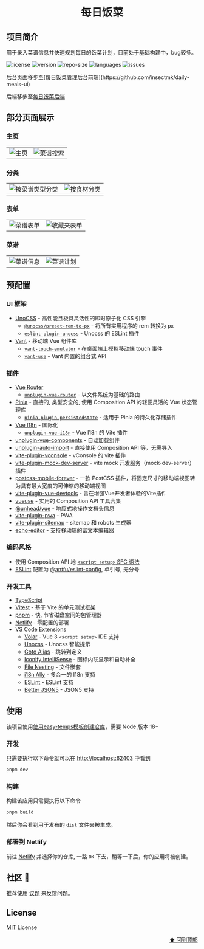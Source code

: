 <div id="top" align="center">
<h1 align="center">每日饭菜</h1>
</div>

## 项目简介

用于录入菜谱信息并快速规划每日的饭菜计划，目前处于基础构建中，bug较多。

<p>
<img src="https://img.shields.io/github/license/insectmk/daily-meals-h5" alt="license" />
<img src="https://img.shields.io/github/package-json/v/insectmk/daily-meals-h5" alt="version" />
<img src="https://img.shields.io/github/repo-size/insectmk/daily-meals-h5" alt="repo-size" />
<img src="https://img.shields.io/github/languages/top/insectmk/daily-meals-h5" alt="languages" />
<img src="https://img.shields.io/github/issues-closed/insectmk/daily-meals-h5" alt="issues" />
</p>
后台页面移步至[每日饭菜管理后台前端](https://github.com/insectmk/daily-meals-ui)

后端移步至[每日饭菜后端](https://github.com/insectmk/daily-meals)

## 部分页面展示

### 主页

<table>
<tr>
<td>
<img src="./README.assets/image-20250527093952424.png" alt="主页"  />
</td>
<td>
<img src="./README.assets/image-20250527095409068.png" alt="菜谱搜索" />
</td>
</tr>
</table>

### 分类

<table>
<tr>
<td>
<img src="./README.assets/image-20250527094046527.png" alt="按菜谱类型分类"  />
</td>
<td>
<img src="./README.assets/image-20250527094100943.png" alt="按食材分类" />
</td>
</tr>
</table>

### 表单

<table>
<tr>
<td>
<img src="./README.assets/image-20250527100106891.png" alt="菜谱表单"  />
</td>
<td>
<img src="./README.assets/image-20250527100224366.png" alt="收藏夹表单" />
</td>
</tr>
</table>

### 菜谱

<table>
<tr>
<td>
<img src="./README.assets/image-20250527100540115.png" alt="菜谱信息"  />
</td>
<td>
<img src="./README.assets/image-20250527100559183.png" alt="菜谱计划" />
</td>
</tr>
</table>

## 预配置

### UI 框架

- [UnoCSS](https://github.com/antfu/unocss) - 高性能且极具灵活性的即时原子化 CSS 引擎
  - [`@unocss/preset-rem-to-px`](https://github.com/unocss/unocss/tree/main/packages/preset-rem-to-px) - 将所有实用程序的 rem 转换为 px
  - [`eslint-plugin-unocss`](https://github.com/devunt/eslint-plugin-unocss) - Unocss 的 ESLint 插件
- [Vant](https://github.com/youzan/vant) - 移动端 Vue 组件库
  - [`vant-touch-emulator`](https://github.com/youzan/vant/tree/main/packages/vant-touch-emulator) - 在桌面端上模拟移动端 touch 事件
  - [`vant-use`](https://github.com/youzan/vant/tree/main/packages/vant-use) - Vant 内置的组合式 API

### 插件

- [Vue Router](https://github.com/vuejs/router)
  - [`unplugin-vue-router`](https://github.com/posva/unplugin-vue-router) - 以文件系统为基础的路由
- [Pinia](https://pinia.vuejs.org) - 直接的, 类型安全的, 使用 Composition API 的轻便灵活的 Vue 状态管理库
  - [`pinia-plugin-persistedstate`](https://github.com/prazdevs/pinia-plugin-persistedstate) -  适用于 Pinia 的持久化存储插件
- [Vue I18n](https://github.com/intlify/vue-i18n-next) - 国际化
  - [`unplugin-vue-i18n`](https://github.com/intlify/bundle-tools/tree/main/packages/unplugin-vue-i18n) - Vue I18n 的 Vite 插件
- [unplugin-vue-components](https://github.com/antfu/unplugin-vue-components) - 自动加载组件
- [unplugin-auto-import](https://github.com/antfu/unplugin-auto-import) - 直接使用 Composition API 等，无需导入
- [vite-plugin-vconsole](https://github.com/vadxq/vite-plugin-vconsole) - vConsole 的 vite 插件
- [vite-plugin-mock-dev-server](https://github.com/pengzhanbo/vite-plugin-mock-dev-server) - vite mock 开发服务（mock-dev-server）插件
- [postcss-mobile-forever](https://github.com/wswmsword/postcss-mobile-forever) - 一款 PostCSS 插件，将固定尺寸的移动端视图转为具有最大宽度的可伸缩的移动端视图
- [vite-plugin-vue-devtools](https://github.com/vuejs/devtools-next) - 旨在增强Vue开发者体验的Vite插件
- [vueuse](https://github.com/antfu/vueuse) - 实用的 Composition API 工具合集
- [@unhead/vue](https://github.com/unjs/unhead) - 响应式地操作文档头信息
- [vite-plugin-pwa](https://github.com/antfu/vite-plugin-pwa) - PWA
- [vite-plugin-sitemap](https://github.com/jbaubree/vite-plugin-sitemap) - sitemap 和 robots 生成器
- [echo-editor](https://github.com/Seedsa/echo-editor) - 支持移动端的富文本编辑器

### 编码风格

- 使用 Composition API 地 [`<script setup>` SFC 语法](https://github.com/vuejs/rfcs/pull/227)
- [ESLint](https://eslint.org/) 配置为 [@antfu/eslint-config](https://github.com/antfu/eslint-config), 单引号, 无分号

### 开发工具

- [TypeScript](https://www.typescriptlang.org/)
- [Vitest](https://github.com/vitest-dev/vitest) - 基于 Vite 的单元测试框架
- [pnpm](https://pnpm.js.org/) - 快, 节省磁盘空间的包管理器
- [Netlify](https://www.netlify.com/) - 零配置的部署
- [VS Code Extensions](./.vscode/extensions.json)
  - [Volar](https://marketplace.visualstudio.com/items?itemName=Vue.volar) - Vue 3 `<script setup>` IDE 支持
  - [Unocss](https://marketplace.visualstudio.com/items?itemName=antfu.unocss) - Unocss 智能提示
  - [Goto Alias](https://marketplace.visualstudio.com/items?itemName=antfu.goto-alias) - 跳转到定义
  - [Iconify IntelliSense](https://marketplace.visualstudio.com/items?itemName=antfu.iconify) - 图标内联显示和自动补全
  - [File Nesting](https://marketplace.visualstudio.com/items?itemName=antfu.file-nesting) - 文件嵌套
  - [i18n Ally](https://marketplace.visualstudio.com/items?itemName=lokalise.i18n-ally) - 多合一的 I18n 支持
  - [ESLint](https://marketplace.visualstudio.com/items?itemName=dbaeumer.vscode-eslint) - ESLint 支持
  - [Better JSON5](https://marketplace.visualstudio.com/items?itemName=blueglassblock.better-json5) - JSON5 支持

## 使用

该项目使用[使用easy-temps模板创建仓库](https://github.com/easy-temps/vue3-vant-mobile/generate)，需要 Node 版本 18+

### 开发

只需要执行以下命令就可以在 <http://localhost:62403> 中看到

```bash
pnpm dev
```

### 构建

构建该应用只需要执行以下命令

```bash
pnpm build
```

然后你会看到用于发布的 `dist` 文件夹被生成。

### 部署到 Netlify

前往 [Netlify](https://app.netlify.com/start) 并选择你的仓库, 一路 `OK` 下去，稍等一下后，你的应用将被创建。

## 社区 👏

推荐使用 [议题](https://github.com/insectmk/daily-meals-h5/issues) 来反馈问题。

## License

[MIT](./LICENSE) License

<p align="right">
  <a href="#top">⬆️ 回到顶部</a>
</p>
